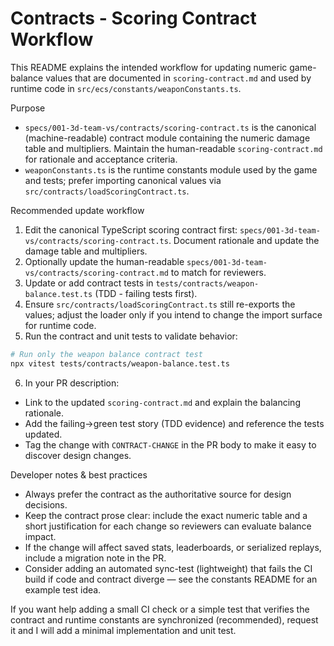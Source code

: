 # Contracts - Scoring Contract Workflow

This README explains the intended workflow for updating numeric game-balance values that are documented in
`scoring-contract.md` and used by runtime code in `src/ecs/constants/weaponConstants.ts`.

Purpose
- `specs/001-3d-team-vs/contracts/scoring-contract.ts` is the canonical (machine-readable) contract module containing the numeric damage table and multipliers. Maintain the human-readable `scoring-contract.md` for rationale and acceptance criteria.
- `weaponConstants.ts` is the runtime constants module used by the game and tests; prefer importing canonical values via `src/contracts/loadScoringContract.ts`.

Recommended update workflow
1. Edit the canonical TypeScript scoring contract first: `specs/001-3d-team-vs/contracts/scoring-contract.ts`. Document rationale and update the damage table and multipliers.
2. Optionally update the human-readable `specs/001-3d-team-vs/contracts/scoring-contract.md` to match for reviewers.
3. Update or add contract tests in `tests/contracts/weapon-balance.test.ts` (TDD - failing tests first).
4. Ensure `src/contracts/loadScoringContract.ts` still re-exports the values; adjust the loader only if you intend to change the import surface for runtime code.
5. Run the contract and unit tests to validate behavior:

```bash
# Run only the weapon balance contract test
npx vitest tests/contracts/weapon-balance.test.ts
```

6. In your PR description:
- Link to the updated `scoring-contract.md` and explain the balancing rationale.
- Add the failing→green test story (TDD evidence) and reference the tests updated.
- Tag the change with `CONTRACT-CHANGE` in the PR body to make it easy to discover design changes.

Developer notes & best practices
- Always prefer the contract as the authoritative source for design decisions.
- Keep the contract prose clear: include the exact numeric table and a short justification for each change so reviewers can evaluate balance impact.
- If the change will affect saved stats, leaderboards, or serialized replays, include a migration note in the PR.
- Consider adding an automated sync-test (lightweight) that fails the CI build if code and contract diverge — see the constants README for an example test idea.

If you want help adding a small CI check or a simple test that verifies the contract and runtime constants are synchronized (recommended), request it and I will add a minimal implementation and unit test.